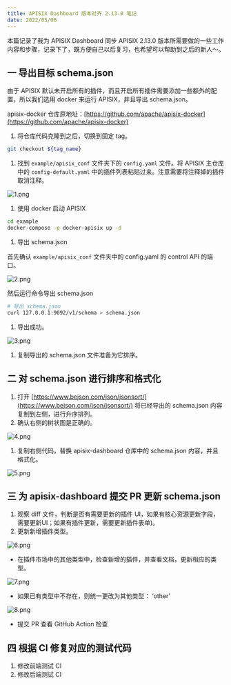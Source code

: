 ```yaml
---
title: APISIX Dashboard 版本对齐 2.13.0 笔记
date: 2022/05/06
---
```


本篇记录了我为 APISIX Dashboard 同步 APISIX 2.13.0 版本所需要做的一些工作内容和步骤，记录下了，既方便自己以后复习，也希望可以帮助到之后的新人～。

## 一 导出目标 schema.json

由于 APISIX 默认未开启所有的插件，而且开启所有插件需要添加一些额外的配置，所以我们选用 docker 来运行 APISIX，并且导出 schema.json。

apisix-docker 仓库原地址：[https://github.com/apache/apisix-docker](https://github.com/apache/apisix-docker) 

1. 将仓库代码克隆到之后，切换到固定 tag。

```bash
git checkout ${tag_name}
```

1. 找到 `example/apisix_conf` 文件夹下的 `config.yaml` 文件。将 APISIX 主仓库中的 `config-default.yaml` 中的插件列表粘贴过来。注意需要将注释掉的插件取消注释。

![1.png](https://guoqi-test-1307026204.file.myqcloud.com/Blog/20-05-07-1.png)

1. 使用 docker 启动 APISIX

```bash
cd example
docker-compose -p docker-apisix up -d
```

1. 导出 schema.json

首先确认 `example/apisix_conf` 文件夹中的 config.yaml 的 control API 的端口。

![2.png](https://guoqi-test-1307026204.file.myqcloud.com/Blog/20220507-2.png)

然后运行命令导出 schema.json

```bash
# 导出 schema.json
curl 127.0.0.1:9092/v1/schema > schema.json
```

1. 导出成功。

![3.png](https://guoqi-test-1307026204.file.myqcloud.com/Blog/20220507-3.png)

1. 复制导出的 schema.json 文件准备为它排序。

## 二  对 schema.json 进行排序和格式化

1. 打开 [https://www.bejson.com/json/jsonsort/](https://www.bejson.com/json/jsonsort/)  将已经导出的 schema.json 内容复制到左侧，进行升序排列。
2. 确认右侧的树状图是正确的。

![4.png](https://guoqi-test-1307026204.file.myqcloud.com/Blog/20220507-4.png)

1. 复制右侧代码，替换 apisix-dashboard 仓库中的 schema.json 内容，并且格式化。

![5.png](https://guoqi-test-1307026204.file.myqcloud.com/Blog/20220507-5.png)

## 三 为 apisix-dashboard 提交 PR 更新 schema.json

1. 观察 diff 文件，判断是否有需要更新的插件 UI，如果有核心资源更新字段，需要更新UI；如果有插件更新，需要更新插件表单)。
2. 更新新增插件类型。

![6.png](https://guoqi-test-1307026204.file.myqcloud.com/Blog/20220507-6.png)

- 在插件市场中的其他类型中，检查新增的插件，并查看文档，更新相应的类型。

![7.png](https://guoqi-test-1307026204.file.myqcloud.com/Blog/20220507-7.png)

- 如果已有类型中不存在，则统一更改为其他类型： ‘other’

![8.png](https://guoqi-test-1307026204.file.myqcloud.com/Blog/20220507-8.png)

- 提交 PR 查看 GitHub Action 检查

## 四 根据 CI 修复对应的测试代码

1. 修改前端测试 CI
2. 修改后端测试 CI
